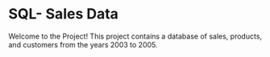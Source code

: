 # SQL- Sales Data

Welcome to the Project! This project contains a database of sales, products, and customers from the years 2003 to 2005.
